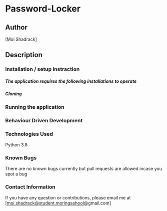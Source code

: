 # Password-Locker

## Author

[Moi Shadrack]

## Description


### Installation / setup instraction
##### The application requires the following installations to operate


##### Cloning


### Running the application

### Behaviour Driven Development

### Technologies Used
Python 3.8

### Known Bugs
There are no known bugs currently but pull requests are allowed incase you spot a bug

### Contact Information
If you have any question or contributions, please email me at [moi.shadrack@student.moringashool@gmail.com]



